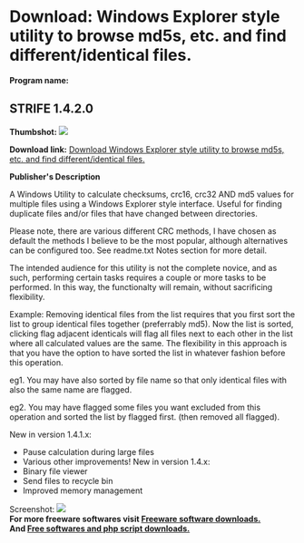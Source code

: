 # Download: Windows Explorer style utility to browse md5s, etc. and find different/identical files.

**Program name:**

## STRIFE 1.4.2.0

  
**Thumbshot:** ![](http://www.freewarefiles.com/screenshot/strife14_md.gif)   
  
**Download link:** [Download Windows Explorer style utility to browse md5s, etc. and find different/identical files.](http://freesoftwares.boysofts.com/STRIFE_program_21537.html)  
  


**Publisher's Description**  
  


A Windows Utility to calculate checksums, crc16, crc32 AND md5 values for multiple files using a Windows Explorer style interface. Useful for finding duplicate files and/or files that have changed between directories. 

Please note, there are various different CRC methods, I have chosen as default the methods I believe to be the most popular, although alternatives can be configured too. See readme.txt Notes section for more detail. 

The intended audience for this utility is not the complete novice, and as such, performing certain tasks requires a couple or more tasks to be performed. In this way, the functionalty will remain, without sacrificing flexibility.

Example: Removing identical files from the list requires that you first sort the list to group identical files together (preferrably md5). Now the list is sorted, clicking flag adjacent identicals will flag all files next to each other in the list where all calculated values are the same. The flexibility in this approach is that you have the option to have sorted the list in whatever fashion before this operation.

eg1. You may have also sorted by file name so that only identical files with also the same name are flagged.

eg2. You may have flagged some files you want excluded from this operation and sorted the list by flagged first. (then removed all flagged).

New in version 1.4.1.x: 

  * Pause calculation during large files 
  * Various other improvements! 
New in version 1.4.x: 
  * Binary file viewer 
  * Send files to recycle bin 
  * Improved memory management 

  
  
Screenshot: ![](http://www.freewarefiles.com/screenshot/strife14.gif)   
**For more freeware softwares visit [Freeware software downloads.](http://freesoftwares.boysofts.com/)**   
**And [Free softwares and php script downloads.](http://www.boysofts.com/)**
